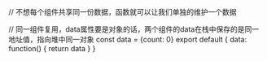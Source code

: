 // 不想每个组件共享同一份数据，函数就可以让我们单独的维护一个数据

// 同一组件复用，data属性要是对象的话，两个组件的data在栈中保存的是同一地址值，指向堆中同一对象
const data = {count: 0}
export default {
  data: function() {
    return data
  }
}